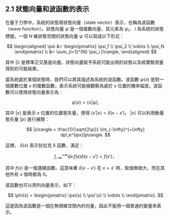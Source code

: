 ## 2.1 狀態向量和波函數的表示

在量子力學中，系統的狀態用狀態向量（state vector）表示，也稱為波函數（wave function）。狀態向量 $\psi$ 是一個複數向量，其元素為 $\psi_i$， $i$ 為系統的狀態標號。一個 $N$ 維狀態空間的狀態向量 $\psi$ 可以寫成以下形式：

$$
\begin{aligned}
\psi &= \begin{pmatrix}
\psi_1 \\
\psi_2 \\
\vdots \\
\psi_N
\end{pmatrix} \\
&= \sum_{i=1}^{N} \psi_i |i\rangle,
\end{aligned}
$$

其中 $|i\rangle$ 是標準正交基底向量。狀態向量賦予系統可能出現的狀態以及經實驗測量得到的可能結果。

當系統處於某個狀態時，我們可以將其描述為系統的波函數。波函數 $\psi(x)$ 是對一個實數位置 $x$ 的複數函數，表示系統可能被觀察為處於 $x$ 位置的機率幅度。波函數可以使用狀態向量表示為：

$$
\psi(x) = \langle x|\psi\rangle,
$$

其中 $|x\rangle$ 是表示 $x$ 位置的位置態矢量，使得 $\langle x'|x\rangle = \delta(x-x')$。 $|x\rangle$ 可以利用動量態矢量 $|p\rangle$ 進行展開：

$$
|x\rangle = \frac{1}{\sqrt{2\pi}} \int_{-\infty}^{+\infty} dp\,e^{ipx}|p\rangle.
$$

這裡， $\delta(x)$ 表示狄拉克 δ 函數，滿足：

$$
\int_{-\infty}^{+\infty} dx\,f(x)\delta(x-x') = f(x')，
$$

其中 $f(x)$ 是一個連續函數。這意味著 $\delta(x-x')$ 在 $x=x'$ 時，取值無限大，而在其他所有 $x$ 值時都為 $0$。

波函數也可以用列向量表示，如下：

$$
\phi(x) = \begin{pmatrix}
\psi(x) \\
\psi'(x) \\
\vdots \\
\end{pmatrix}.
$$

這是因為波函數是一個在無限維空間內的向量，因此不能用一個普通的變量來表示。